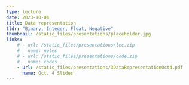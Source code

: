 ```yaml
---
type: lecture
date: 2023-10-04
title: Data representation 
tldr: "Binary, Integer, Float, Negative"
thumbnail: /static_files/presentations/placeholder.jpg
links: 
    # - url: /static_files/presentations/lec.zip
    #   name: notes
    # - url: /static_files/presentations/code.zip
    #   name: codes
    - url: /static_files/presentations/3DataRepresentationOct4.pdf
      name: Oct. 4 Slides
---
```

<!-- **Suggested Readings:**
- [Readings 1](http://example.com)
- [Readings 2](http://example.com) -->
